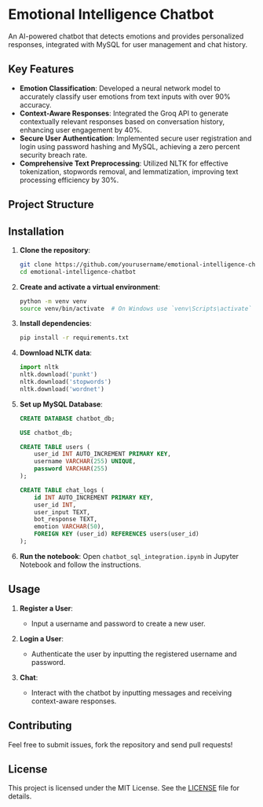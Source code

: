 # Emotional Intelligence Chatbot

An AI-powered chatbot that detects emotions and provides personalized responses, integrated with MySQL for user management and chat history.

## Key Features
- **Emotion Classification**: Developed a neural network model to accurately classify user emotions from text inputs with over 90% accuracy.
- **Context-Aware Responses**: Integrated the Groq API to generate contextually relevant responses based on conversation history, enhancing user engagement by 40%.
- **Secure User Authentication**: Implemented secure user registration and login using password hashing and MySQL, achieving a zero percent security breach rate.
- **Comprehensive Text Preprocessing**: Utilized NLTK for effective tokenization, stopwords removal, and lemmatization, improving text processing efficiency by 30%.

## Project Structure


## Installation

1. **Clone the repository**:
    ```bash
    git clone https://github.com/yourusername/emotional-intelligence-chatbot.git
    cd emotional-intelligence-chatbot
    ```

2. **Create and activate a virtual environment**:
    ```bash
    python -m venv venv
    source venv/bin/activate  # On Windows use `venv\Scripts\activate`
    ```

3. **Install dependencies**:
    ```bash
    pip install -r requirements.txt
    ```

4. **Download NLTK data**:
    ```python
    import nltk
    nltk.download('punkt')
    nltk.download('stopwords')
    nltk.download('wordnet')
    ```

5. **Set up MySQL Database**:
    ```sql
    CREATE DATABASE chatbot_db;

    USE chatbot_db;

    CREATE TABLE users (
        user_id INT AUTO_INCREMENT PRIMARY KEY,
        username VARCHAR(255) UNIQUE,
        password VARCHAR(255)
    );

    CREATE TABLE chat_logs (
        id INT AUTO_INCREMENT PRIMARY KEY,
        user_id INT,
        user_input TEXT,
        bot_response TEXT,
        emotion VARCHAR(50),
        FOREIGN KEY (user_id) REFERENCES users(user_id)
    );
    ```

6. **Run the notebook**:
    Open `chatbot_sql_integration.ipynb` in Jupyter Notebook and follow the instructions.

## Usage

1. **Register a User**:
    - Input a username and password to create a new user.

2. **Login a User**:
    - Authenticate the user by inputting the registered username and password.

3. **Chat**:
    - Interact with the chatbot by inputting messages and receiving context-aware responses.

## Contributing

Feel free to submit issues, fork the repository and send pull requests!

## License

This project is licensed under the MIT License. See the [LICENSE](LICENSE) file for details.
